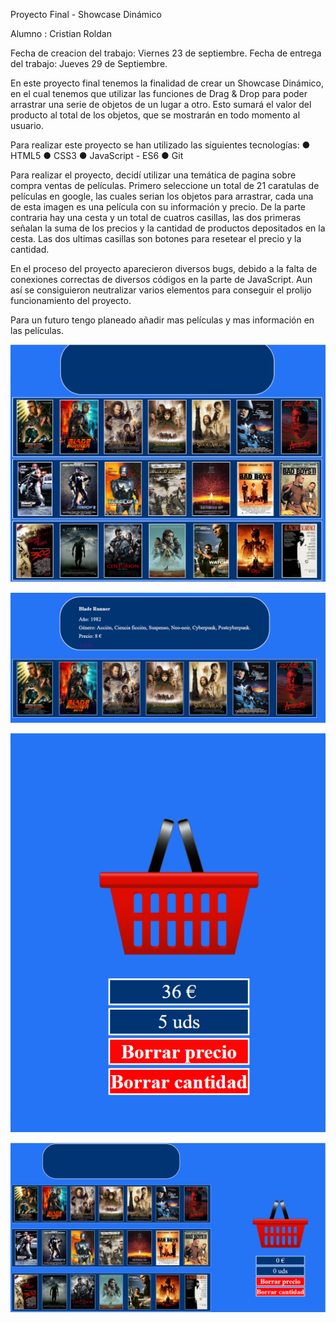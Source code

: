 Proyecto Final - Showcase Dinámico

Alumno : Cristian Roldan

Fecha de creacion del trabajo: Viernes 23 de septiembre.
Fecha de entrega del trabajo: Jueves 29 de Septiembre.

En este proyecto final tenemos la finalidad de crear un Showcase Dinámico, en el cual tenemos que utilizar las funciones de Drag & Drop para poder arrastrar una serie de objetos de un lugar a otro.
Esto sumará el valor del producto al total de los objetos, que se mostrarán en todo momento al usuario.

Para realizar este proyecto se han utilizado las siguientes tecnologías:
● HTML5
● CSS3
● JavaScript - ES6
● Git

Para realizar el proyecto, decidí utilizar una temática de pagina sobre compra ventas de películas.
Primero seleccione un total de 21 caratulas de películas en google, las cuales serian los objetos para arrastrar, cada una de esta imagen es una película con su información y precio.
De la parte contraria hay una cesta y un total de cuatros casillas, las dos primeras señalan la suma de los precios y la cantidad de productos depositados en la cesta. Las dos ultimas casillas son botones para resetear el precio y la cantidad.

En el proceso del proyecto aparecieron diversos bugs, debido a la falta de conexiones correctas de diversos códigos en la parte de JavaScript. Aun así se consiguieron neutralizar varios elementos para conseguir el prolijo funcionamiento del proyecto.

Para un futuro tengo planeado añadir mas películas y mas información en las películas.



![Captura1](./img/Captura1.PNG)

![Captura1](./img/Captura2.PNG)

![Captura1](./img/Captura3.PNG)

![Captura1](./img/Captura4.PNG)